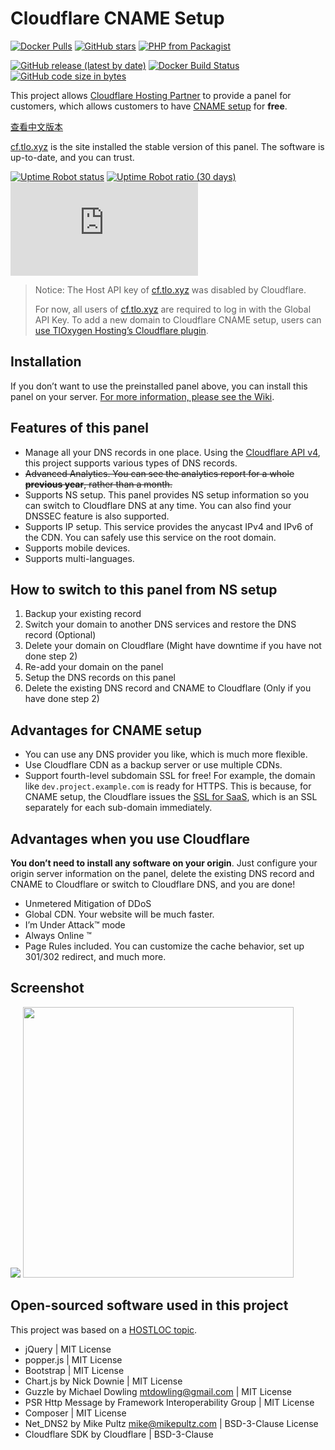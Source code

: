 # Cloudflare CNAME Setup

[![Docker Pulls](https://img.shields.io/docker/pulls/ze3kr/cloudflare)](https://hub.docker.com/r/ze3kr/cloudflare)
[![GitHub stars](https://img.shields.io/github/stars/ZE3kr/Cloudflare-CNAME-Setup?label=github+stars)](https://github.com/ZE3kr/Cloudflare-CNAME-Setup)
[![PHP from Packagist](https://img.shields.io/packagist/php-v/ze3kr/cloudflare-cname-setup)](https://packagist.org/packages/ze3kr/cloudflare-cname-setup)

[![GitHub release (latest by date)](https://img.shields.io/github/v/release/ZE3kr/Cloudflare-CNAME-Setup)](https://github.com/ZE3kr/Cloudflare-CNAME-Setup/releases)
[![Docker Build Status](https://img.shields.io/docker/build/ze3kr/cloudflare)](https://hub.docker.com/r/ze3kr/cloudflare/builds)
[![GitHub code size in bytes](https://img.shields.io/github/languages/code-size/ZE3kr/Cloudflare-CNAME-Setup)](https://github.com/ZE3kr/Cloudflare-CNAME-Setup/releases/latest)

This project allows [Cloudflare Hosting Partner][1] to provide a panel for customers, which allows customers to have [CNAME setup][2] for **free**.

[查看中文版本][3]

[cf.tlo.xyz][4] is the site installed the stable version of this panel. The software is up-to-date, and you can trust.

[![Uptime Robot status](https://img.shields.io/uptimerobot/status/m780669106-634552f1451bb838a9d14297)](https://stats.uptimerobot.com/NL3ERtNVwY)
[![Uptime Robot ratio (30 days)](https://img.shields.io/uptimerobot/ratio/m780669106-634552f1451bb838a9d14297)](https://stats.uptimerobot.com/NL3ERtNVwY)
[![Chromium HSTS preload](https://img.shields.io/hsts/preload/cf.tlo.xyz)](https://hstspreload.org/?domain=cf.tlo.xyz)

<blockquote>
Notice: The Host API key of <a href="https://cf.tlo.xyz">cf.tlo.xyz</a> was disabled by Cloudflare.

For now, all users of <a href="https://cf.tlo.xyz">cf.tlo.xyz</a> are required to log in with the Global API Key. To add a new domain to Cloudflare CNAME setup, users can <a href="https://tloxygen.com/2020/04/cloudflare-faq/">use TlOxygen Hosting’s Cloudflare plugin</a>.
</blockquote>

## Installation

If you don’t want to use the preinstalled panel above, you can install this panel on your server. [For more information, please see the Wiki][6].

## Features of this panel

+ Manage all your DNS records in one place. Using the [Cloudflare API v4][7], this project supports various types of DNS records.
+ <del>Advanced Analytics. You can see the analytics report for a whole **previous year**, rather than a month.</del>
+ Supports NS setup. This panel provides NS setup information so you can switch to Cloudflare DNS at any time. You can also find your DNSSEC feature is also supported.
+ Supports IP setup. This service provides the anycast IPv4 and IPv6 of the CDN. You can safely use this service on the root domain.
+ Supports mobile devices.
+ Supports multi-languages.

## How to switch to this panel from NS setup

1. Backup your existing record
2. Switch your domain to another DNS services and restore the DNS record (Optional)
3. Delete your domain on Cloudflare (Might have downtime if you have not done step 2)
4. Re-add your domain on the panel
5. Setup the DNS records on this panel
6. Delete the existing DNS record and CNAME to Cloudflare (Only if you have done step 2)

## Advantages for CNAME setup

+ You can use any DNS provider you like, which is much more flexible.
+ Use Cloudflare CDN as a backup server or use multiple CDNs.
+ Support fourth-level subdomain SSL for free! For example, the domain like `dev.project.example.com` is ready for HTTPS. This is because, for CNAME setup, the Cloudflare issues the [SSL for SaaS][8], which is an SSL separately for each sub-domain immediately. 

## Advantages when you use Cloudflare

**You don’t need to install any software on your origin**. Just configure your origin server information on the panel, delete the existing DNS record and CNAME to Cloudflare or switch to Cloudflare DNS, and you are done!

+ Unmetered Mitigation of DDoS
+ Global CDN. Your website will be much faster.
+ I’m Under Attack™ mode
+ Always Online ™
+ Page Rules included. You can customize the cache behavior, set up 301/302 redirect, and much more.

## Screenshot

<img src="https://tloxygen.com/wp-content/uploads/uploads/cloudflare/en1.png" />
<img src="https://tloxygen.com/wp-content/uploads/uploads/cloudflare/en2.png" width="433" />

## Open-sourced software used in this project

This project was based on a [HOSTLOC topic][9].

+ jQuery | MIT License
+ popper.js | MIT License
+ Bootstrap | MIT License
+ Chart.js by Nick Downie | MIT License
+ Guzzle by Michael Dowling [mtdowling@gmail.com][10] | MIT License
+ PSR Http Message by Framework Interoperability Group | MIT License
+ Composer | MIT License
+ Net\_DNS2 by Mike Pultz [mike@mikepultz.com][11] | BSD-3-Clause License
+ Cloudflare SDK by Cloudflare | BSD-3-Clause

[1]:    https://www.cloudflare.com/partners/hosting-provider/
[2]:    https://support.cloudflare.com/hc/en-us/articles/200168706-How-do-I-do-CNAME-setup-
[3]:    https://github.com/ZE3kr/Cloudflare-CNAME-Setup/blob/master/README.zh.md
[4]:    https://cf.tlo.xyz
[6]:    https://github.com/ZE3kr/Cloudflare-CNAME-Setup/wiki/Installation
[7]:    https://api.cloudflare.com/
[8]:    https://www.cloudflare.com/ssl-for-saas-providers/
[9]:    http://www.hostloc.com/thread-386441-1-1.html
[10]:    mailto:mtdowling@gmail.com
[11]:    mailto:mike@mikepultz.com
